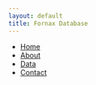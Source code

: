 ```yaml
---
layout: default
title: Fornax Database
---
```


<!-- Title and description will be handled by the theme layout -->
<!-- Add a navigation bar under the description -->
<nav class="navbar">
  <ul>
    <li><a href="/">Home</a></li>
    <li><a href="/about">About</a></li>
    <li><a href="/data">Data</a></li>
    <li><a href="/contact">Contact</a></li>
  </ul>
</nav>

<!-- Additional content can go below -->
